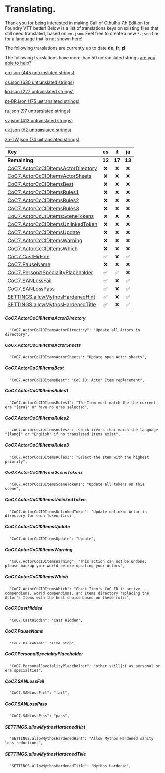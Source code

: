 # Translating.

Thank you for being interested in making Call of Cthulhu 7th Edition for Foundry VTT better! Below is a list of translations keys on existing files that still need translated, based on `en.json`. Feel free to create a new `*.json` file for a language that is not shown here!

The following translations are currently up to date **de**, **fr**, **pl**

The following translations have more than 50 untranslated strings [are you able to help?](./ABANDONED.md)

[cn.json (445 untranslated strings)](./ABANDONED.md#cnjson)

[cs.json (630 untranslated strings)](./ABANDONED.md#csjson)

[ko.json (227 untranslated strings)](./ABANDONED.md#kojson)

[pt-BR.json (175 untranslated strings)](./ABANDONED.md#ptbrjson)

[ru.json (97 untranslated strings)](./ABANDONED.md#rujson)

[sv.json (413 untranslated strings)](./ABANDONED.md#svjson)

[uk.json (62 untranslated strings)](./ABANDONED.md#ukjson)

[zh-TW.json (74 untranslated strings)](./ABANDONED.md#zhtwjson)



|Key|es|it|ja|
|:---|:---:|:---:|:---:|
|**Remaining**:|**12**|**17**|**13**|
|[CoC7.ActorCoCIDItemsActorDirectory](#coc7actorcociditemsactordirectory)|&#x274C;|&#x274C;|&#x274C;|
|[CoC7.ActorCoCIDItemsActorSheets](#coc7actorcociditemsactorsheets)|&#x274C;|&#x274C;|&#x274C;|
|[CoC7.ActorCoCIDItemsBest](#coc7actorcociditemsbest)|&#x274C;|&#x274C;|&#x274C;|
|[CoC7.ActorCoCIDItemsRules1](#coc7actorcociditemsrules1)|&#x274C;|&#x274C;|&#x274C;|
|[CoC7.ActorCoCIDItemsRules2](#coc7actorcociditemsrules2)|&#x274C;|&#x274C;|&#x274C;|
|[CoC7.ActorCoCIDItemsRules3](#coc7actorcociditemsrules3)|&#x274C;|&#x274C;|&#x274C;|
|[CoC7.ActorCoCIDItemsSceneTokens](#coc7actorcociditemsscenetokens)|&#x274C;|&#x274C;|&#x274C;|
|[CoC7.ActorCoCIDItemsUnlinkedToken](#coc7actorcociditemsunlinkedtoken)|&#x274C;|&#x274C;|&#x274C;|
|[CoC7.ActorCoCIDItemsUpdate](#coc7actorcociditemsupdate)|&#x274C;|&#x274C;|&#x274C;|
|[CoC7.ActorCoCIDItemsWarning](#coc7actorcociditemswarning)|&#x274C;|&#x274C;|&#x274C;|
|[CoC7.ActorCoCIDItemsWhich](#coc7actorcociditemswhich)|&#x274C;|&#x274C;|&#x274C;|
|[CoC7.CastHidden](#coc7casthidden)|&#9989;|&#x274C;|&#9989;|
|[CoC7.PauseName](#coc7pausename)|&#x274C;|&#x274C;|&#x274C;|
|[CoC7.PersonalSpecialityPlaceholder](#coc7personalspecialityplaceholder)|&#9989;|&#9989;|&#x274C;|
|[CoC7.SANLossFail](#coc7sanlossfail)|&#9989;|&#x274C;|&#9989;|
|[CoC7.SANLossPass](#coc7sanlosspass)|&#9989;|&#x274C;|&#9989;|
|[SETTINGS.allowMythosHardenedHint](#settingsallowmythoshardenedhint)|&#9989;|&#x274C;|&#9989;|
|[SETTINGS.allowMythosHardenedTitle](#settingsallowmythoshardenedtitle)|&#9989;|&#x274C;|&#9989;|
##### CoC7.ActorCoCIDItemsActorDirectory
```  "CoC7.ActorCoCIDItemsActorDirectory": "Update all Actors in directory",```
##### CoC7.ActorCoCIDItemsActorSheets
```  "CoC7.ActorCoCIDItemsActorSheets": "Update open Actor sheets",```
##### CoC7.ActorCoCIDItemsBest
```  "CoC7.ActorCoCIDItemsBest": "CoC ID: Actor Item replacement",```
##### CoC7.ActorCoCIDItemsRules1
```  "CoC7.ActorCoCIDItemsRules1": "The Item must match the the current era "{era}" or have no eras selected",```
##### CoC7.ActorCoCIDItemsRules2
```  "CoC7.ActorCoCIDItemsRules2": "Check Item's that match the language "{lang}" or "English" if no translated Items exist",```
##### CoC7.ActorCoCIDItemsRules3
```  "CoC7.ActorCoCIDItemsRules3": "Select the Item with the highest priority",```
##### CoC7.ActorCoCIDItemsSceneTokens
```  "CoC7.ActorCoCIDItemsSceneTokens": "Update all tokens on this scene",```
##### CoC7.ActorCoCIDItemsUnlinkedToken
```  "CoC7.ActorCoCIDItemsUnlinkedToken": "Update unlinked Actor in directory for each Token first",```
##### CoC7.ActorCoCIDItemsUpdate
```  "CoC7.ActorCoCIDItemsUpdate": "Update",```
##### CoC7.ActorCoCIDItemsWarning
```  "CoC7.ActorCoCIDItemsWarning": "This action can not be undone, please backup your world before updating your Actors",```
##### CoC7.ActorCoCIDItemsWhich
```  "CoC7.ActorCoCIDItemsWhich": "Check Item's CoC ID in active compendiums, world compendiums, and Items directory replacing the Actor's Items with the best choice based on these rules",```
##### CoC7.CastHidden
```  "CoC7.CastHidden": "Cast Hidden",```
##### CoC7.PauseName
```  "CoC7.PauseName": "Time Stop",```
##### CoC7.PersonalSpecialityPlaceholder
```  "CoC7.PersonalSpecialityPlaceholder": "other skill(s) as personal or era specialties",```
##### CoC7.SANLossFail
```  "CoC7.SANLossFail": "fail",```
##### CoC7.SANLossPass
```  "CoC7.SANLossPass": "pass",```
##### SETTINGS.allowMythosHardenedHint
```  "SETTINGS.allowMythosHardenedHint": "Allow Mythos Hardened sanity loss reductions",```
##### SETTINGS.allowMythosHardenedTitle
```  "SETTINGS.allowMythosHardenedTitle": "Mythos Hardened",```
